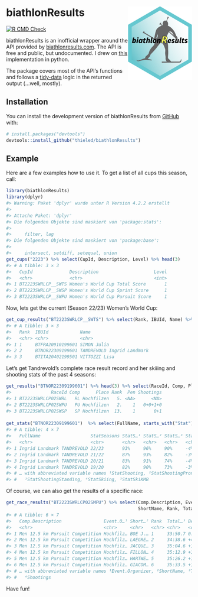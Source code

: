 
<!-- README.md is generated from README.Rmd. Please edit that file -->

# biathlonResults <img src="man/figures/logo.png" align="right" height="200" />

<!-- badges: start -->

[![R CMD
Check](https://github.com/thieled/biathlonResults/actions/workflows/R-CMD-check.yaml/badge.svg)](https://github.com/thieled/biathlonResults/actions/workflows/R-CMD-check.yaml)
<!-- badges: end -->

biathlonResults is an inofficial wrapper around the API provided by
[biathlonresults.com](https://biathlonresults.com/). The API is free and
public, but undocumented. I drew on
[this](https://github.com/prtkv/biathlonresults/blob/master/biathlonresults/api.py)
implementation in python.

The package covers most of the API’s functions and follows a
[tidy-data](https://r4ds.had.co.nz/tidy-data.html) logic in the returned
output (…well, mostly).

## Installation

You can install the development version of biathlonResults from
[GitHub](https://github.com/) with:

``` r
# install.packages("devtools")
devtools::install_github("thieled/biathlonResults")
```

## Example

Here are a few examples how to use it. To get a list of all cups this
season, call:

``` r
library(biathlonResults)
library(dplyr)
#> Warning: Paket 'dplyr' wurde unter R Version 4.2.2 erstellt
#> 
#> Attache Paket: 'dplyr'
#> Die folgenden Objekte sind maskiert von 'package:stats':
#> 
#>     filter, lag
#> Die folgenden Objekte sind maskiert von 'package:base':
#> 
#>     intersect, setdiff, setequal, union
get_cups("2223") %>% select(CupId, Description, Level) %>% head(3)
#> # A tibble: 3 × 3
#>   CupId              Description                     Level
#>   <chr>              <chr>                           <int>
#> 1 BT2223SWRLCP__SWTS Women's World Cup Total Score       1
#> 2 BT2223SWRLCP__SWSP Women's World Cup Sprint Score      1
#> 3 BT2223SWRLCP__SWPU Women's World Cup Pursuit Score     1
```

Now, lets get the current (Season 22/23) Women’s World Cup:

``` r
get_cup_results("BT2223SWRLCP__SWTS") %>% select(Rank, IBUId, Name) %>% head(3)
#> # A tibble: 3 × 3
#>   Rank  IBUId            Name                      
#>   <chr> <chr>            <chr>                     
#> 1 1     BTFRA20910199601 SIMON Julia               
#> 2 2     BTNOR22309199601 TANDREVOLD Ingrid Landmark
#> 3 3     BTITA20402199501 VITTOZZI Lisa
```

Let’s get Tandrevold’s complete race result record and her skiiing and
shooting stats of the past 4 seasons:

``` r
get_results("BTNOR22309199601") %>% head(3) %>% select(RaceId, Comp, Place, Rank, Pen, Shootings)
#>               RaceId Comp      Place Rank  Pen Shootings
#> 1 BT2223SWRLCP02SWRL   RL Hochfilzen   5. <NA>      <NA>
#> 2 BT2223SWRLCP02SWPU   PU Hochfilzen   2.    1   0+0+1+0
#> 3 BT2223SWRLCP02SWSP   SP Hochfilzen  13.    1       0+1

get_stats("BTNOR22309199601")  %>% select(FullName, starts_with("Stat"))
#> # A tibble: 4 × 7
#>   FullName                   StatSeasons StatS…¹ StatS…² StatS…³ StatS…⁴ StatS…⁵
#>   <chr>                      <chr>       <chr>   <chr>   <chr>   <chr>   <chr>  
#> 1 Ingrid Landmark TANDREVOLD 22/23       93%     96%     90%     -4%     2.8    
#> 2 Ingrid Landmark TANDREVOLD 21/22       87%     93%     82%     -3%     3.7    
#> 3 Ingrid Landmark TANDREVOLD 20/21       83%     91%     74%     -4%     1.6    
#> 4 Ingrid Landmark TANDREVOLD 19/20       82%     90%     73%     -3%     4.1    
#> # … with abbreviated variable names ¹​StatShooting, ²​StatShootingProne,
#> #   ³​StatShootingStanding, ⁴​StatSkiing, ⁵​StatSkiKMB
```

Of course, we can also get the results of a specific race:

``` r
get_race_results("BT2223SWRLCP02SMPU") %>% select(Comp.Description, Event.Organizer,
                                                  ShortName, Rank, TotalTime, Behind, Shootings) %>% head()
#> # A tibble: 6 × 7
#>   Comp.Description                Event.O…¹ Short…² Rank  Total…³ Behind Shoot…⁴
#>   <chr>                           <chr>     <chr>   <chr> <chr>   <chr>  <chr>  
#> 1 Men 12.5 km Pursuit Competition Hochfilz… BOE J.… 1     33:50.7 0.0    0+1+0+1
#> 2 Men 12.5 km Pursuit Competition Hochfilz… LAEGRE… 2     34:38.6 +47.9  0+0+1+1
#> 3 Men 12.5 km Pursuit Competition Hochfilz… JACQUE… 3     35:04.6 +1:13… 0+1+1+1
#> 4 Men 12.5 km Pursuit Competition Hochfilz… FILLON… 4     35:12.9 +1:22… 0+1+0+0
#> 5 Men 12.5 km Pursuit Competition Hochfilz… HARTWE… 5     35:26.2 +1:35… 0+1+0+0
#> 6 Men 12.5 km Pursuit Competition Hochfilz… GIACOM… 6     35:33.5 +1:42… 0+1+0+1
#> # … with abbreviated variable names ¹​Event.Organizer, ²​ShortName, ³​TotalTime,
#> #   ⁴​Shootings
```

Have fun!
